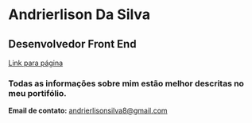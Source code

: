 # Andrierlison Da Silva
## Desenvolvedor Front End
[Link para página](https://andrierlison.github.io/andrierlison_portifolio/)

### Todas as informações sobre mim estão melhor descritas no meu portifólio.

**Email de contato:** andrierlisonsilva8@gmail.com
